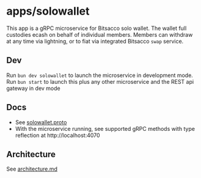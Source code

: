 # apps/solowallet

This app is a gRPC microservice for Bitsacco solo wallet.
The wallet full custodies ecash on behalf of individual members.
Members can withdraw at any time via lightning, or to fiat via integrated Bitsacco `swap` service.

## Dev

Run `bun dev solowallet` to launch the microservice in development mode.
Run `bun start` to launch this plus any other microservice and the REST api gateway in dev mode 

## Docs

- See [solowallet.proto](https://github.com/bitsacco/os/blob/main/proto/solowallet.proto)
- With the microservice running, see supported gRPC methods with type reflection at http://localhost:4070

## Architecture

See [architecture.md](https://github.com/bitsacco/os/blob/main/docs/architecture.md)
